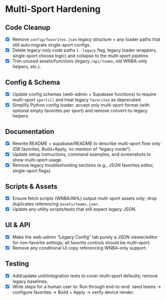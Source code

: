 # Multi-Sport Hardening

## Code Cleanup
- [x] Remove `config/favorites.json` legacy structure + any loader paths that still auto‑migrate single-sport configs.
- [x] Delete legacy-only code paths (`--legacy` flag, legacy loader wrappers, single-sport choose logic) and collapse to the multi-sport pipeline.
- [x] Trim unused assets/functions (legacy `/api/teams`, old WNBA-only helpers, etc.).

## Config & Schema
- [x] Update config schemas (web-admin + Supabase functions) to require multi-sport `sports[]` and treat legacy `favorites` as deprecated.
- [x] Simplify Python config loader: accept only multi-sport format (with optional empty favorites per sport) and remove convert-to-legacy helpers.

## Documentation
- [x] Rewrite README + supabase/README to describe multi-sport flow only (DB favorites, Build+Apply, no mention of “legacy mode”).
- [x] Update setup instructions, command examples, and screenshots to show multi-sport usage.
- [x] Remove legacy troubleshooting sections (e.g., JSON favorites editor, single-sport flags).

## Scripts & Assets
- [x] Ensure fetch scripts (WNBA/NHL) output multi-sport assets only; drop duplicates referencing `assets/teams.json`.
- [x] Update any utility scripts/tests that still expect legacy JSON.

## UI & API
- [x] Make the web-admin “Legacy Config” tab purely a JSON viewer/editor for non-favorite settings; all favorite controls should be multi-sport.
- [x] Remove any conditional UI copy referencing WNBA-only support.

## Testing
- [x] Add/update unit/integration tests to cover multi-sport defaults; remove legacy baselines.
- [x] Write steps for a human user to: Run through end-to-end: seed teams → configure favorites → Build + Apply → verify device render.
